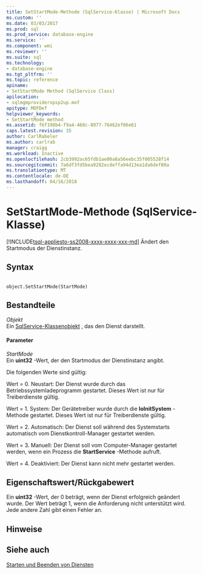 ```yaml
---
title: SetStartMode-Methode (SqlService-Klasse) | Microsoft Docs
ms.custom: ''
ms.date: 03/03/2017
ms.prod: sql
ms.prod_service: database-engine
ms.service: ''
ms.component: wmi
ms.reviewer: ''
ms.suite: sql
ms.technology:
- database-engine
ms.tgt_pltfrm: ''
ms.topic: reference
apiname:
- SetStartMode Method (SqlService Class)
apilocation:
- sqlmgmproviderxpsp2up.mof
apitype: MOFDef
helpviewer_keywords:
- SetStartMode method
ms.assetid: f6f198b4-f9a4-468c-8977-76462ef06e61
caps.latest.revision: 35
author: CarlRabeler
ms.author: carlrab
manager: craigg
ms.workload: Inactive
ms.openlocfilehash: 2cb3992ac65fdb1ae00a8a56eebc35f005528f14
ms.sourcegitcommit: 7a6df3fd5bea9282ecdeffa94d13ea1da6def80a
ms.translationtype: MT
ms.contentlocale: de-DE
ms.lasthandoff: 04/16/2018
---
```

# <a name="setstartmode-method-sqlservice-class"></a>SetStartMode-Methode (SqlService-Klasse)
[!INCLUDE[tsql-appliesto-ss2008-xxxx-xxxx-xxx-md](../../../includes/tsql-appliesto-ss2008-xxxx-xxxx-xxx-md.md)]
  Ändert den Startmodus der Dienstinstanz.  
  
## <a name="syntax"></a>Syntax  
  
```  
  
object.SetStartMode(StartMode)  
```  
  
## <a name="parts"></a>Bestandteile  
 *Objekt*  
 Ein [SqlService-Klassenobjekt](../../../relational-databases/wmi-provider-configuration-classes/sqlservice-class/sqlservice-class.md) , das den Dienst darstellt.  
  
#### <a name="parameters"></a>Parameter  
 *StartMode*  
 Ein **uint32** -Wert, der den Startmodus der Dienstinstanz angibt.  
  
 Die folgenden Werte sind gültig:  
  
 Wert = 0. Neustart: Der Dienst wurde durch das Betriebssystemladeprogramm gestartet. Dieses Wert ist nur für Treiberdienste gültig.  
  
 Wert = 1. System: Der Gerätetreiber wurde durch die **IoInitSystem** -Methode gestartet. Dieses Wert ist nur für Treiberdienste gültig.  
  
 Wert = 2. Automatisch: Der Dienst soll während des Systemstarts automatisch vom Dienstkontroll-Manager gestartet werden.  
  
 Wert = 3. Manuell: Der Dienst soll vom Computer-Manager gestartet werden, wenn ein Prozess die **StartService** -Methode aufruft.  
  
 Wert = 4. Deaktiviert: Der Dienst kann nicht mehr gestartet werden.  
  
## <a name="property-valuereturn-value"></a>Eigenschaftswert/Rückgabewert  
 Ein **uint32** -Wert, der 0 beträgt, wenn der Dienst erfolgreich geändert wurde. Der Wert beträgt 1, wenn die Anforderung nicht unterstützt wird. Jede andere Zahl gibt einen Fehler an.  
  
## <a name="remarks"></a>Hinweise  
  
## <a name="see-also"></a>Siehe auch  
 [Starten und Beenden von Diensten](http://technet.microsoft.com/library/ms174886\(v=sql.105\).aspx)  
  
  
